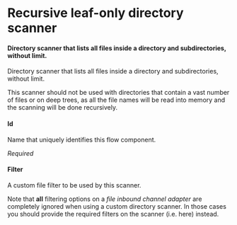# Recursive leaf-only directory scanner
#### Directory scanner that lists all files inside a directory and subdirectories, without limit.
Directory scanner that lists all files inside a directory and subdirectories, without limit.

This scanner should not be used with directories that contain a vast number of files or on deep trees, as all the file names will be read into memory and the scanning will be done recursively.

#### Id
Name that uniquely identifies this flow component.

<i>Required</i>

#### Filter
A custom file filter to be used by this scanner.

Note that <b>all</b> filtering options on a <i>file inbound channel adapter</i> are completely ignored when using a custom directory scanner. In those cases you should provide the required filters on the scanner (i.e. here) instead.


